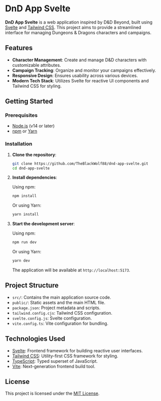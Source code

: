 # DnD App Svelte

**DnD App Svelte** is a web application inspired by D&D Beyond, built using [Svelte](https://svelte.dev/) and [Tailwind CSS](https://tailwindcss.com/). This project aims to provide a streamlined interface for managing Dungeons & Dragons characters and campaigns.

## Features

- **Character Management**: Create and manage D&D characters with customizable attributes.
- **Campaign Tracking**: Organize and monitor your campaigns effectively.
- **Responsive Design**: Ensures usability across various devices.
- **Modern Tech Stack**: Utilizes Svelte for reactive UI components and Tailwind CSS for styling.

## Getting Started

### Prerequisites

- [Node.js](https://nodejs.org/) (v14 or later)
- [npm](https://www.npmjs.com/) or [Yarn](https://yarnpkg.com/)

### Installation

1. **Clone the repository**:

   ```bash
   git clone https://github.com/TheBlackWolf88/dnd-app-svelte.git
   cd dnd-app-svelte
   ```

2. **Install dependencies**:

   Using npm:

   ```bash
   npm install
   ```

   Or using Yarn:

   ```bash
   yarn install
   ```

3. **Start the development server**:

   Using npm:

   ```bash
   npm run dev
   ```

   Or using Yarn:

   ```bash
   yarn dev
   ```

   The application will be available at `http://localhost:5173`.

## Project Structure

- `src/`: Contains the main application source code.
- `public/`: Static assets and the main HTML file.
- `package.json`: Project metadata and scripts.
- `tailwind.config.cjs`: Tailwind CSS configuration.
- `svelte.config.js`: Svelte configuration.
- `vite.config.ts`: Vite configuration for bundling.

## Technologies Used

- [Svelte](https://svelte.dev/): Frontend framework for building reactive user interfaces.
- [Tailwind CSS](https://tailwindcss.com/): Utility-first CSS framework for styling.
- [TypeScript](https://www.typescriptlang.org/): Typed superset of JavaScript.
- [Vite](https://vitejs.dev/): Next-generation frontend build tool.

## License

This project is licensed under the [MIT License](LICENSE).
